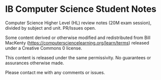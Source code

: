 # IB Computer Science Student Notes

Computer Science Higher Level (HL) review notes (20M exam session), divided by subject and unit. PR/Issues open.

Some content derived or otherwise modified and redistributed from Bill MacKenty (https://computersciencelearning.org/learn/terms) released under a Creative Commons 0 license. 

This content is released under the same permissivity. No guarantees or assurances otherwise made. 

Please contact me with any comments or issues.
